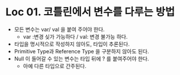 # Loc 01. 코틀린에서 변수를 다루는 방법

- 모든 변수는 var/ val 을 붙여 주어야 한다.
    - var :변경 싲가 가능하다 / val: 변경 불가능 하다.
- 타입을 명시적으로 작성하지 않아도, 타입이 추론된다.
- Primitive Type과 Reference Type 을 구분하지 않아도 된다.
- Null 이 들어갈 수 있는 변수는 타입 뒤에 ? 를 붙여주어야 한다.
  - 아예 다른 타입으로 간주된다.